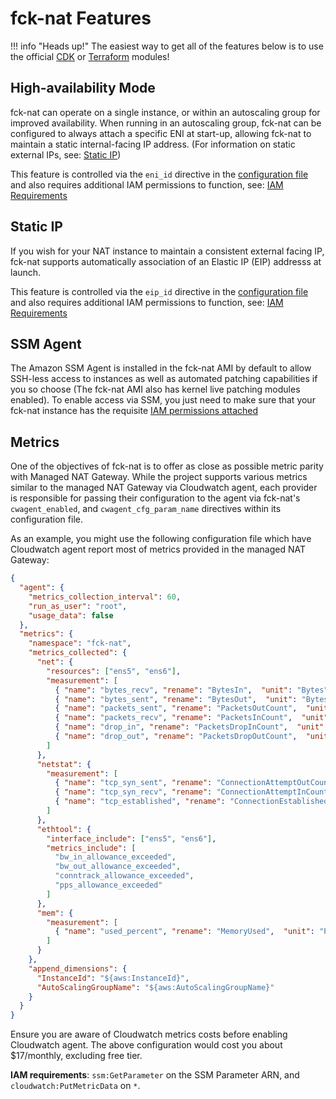# fck-nat Features

!!! info "Heads up!"
    The easiest way to get all of the features below is to use the official [CDK](deploying.md#cdk) or
    [Terraform](deploying.md#terraform) modules!

## High-availability Mode

fck-nat can operate on a single instance, or within an autoscaling group for improved availability. When running in an
autoscaling group, fck-nat can be configured to always attach a specific ENI at start-up, allowing fck-nat to maintain
a static internal-facing IP address. (For information on static external IPs, see: [Static IP](#static-ip))

This feature is controlled via the `eni_id` directive in the [configuration file](configuration.md#configuration-file)
and also requires additional IAM permissions to function, see: [IAM Requirements](configuration.md#iam-requirements)

## Static IP

If you wish for your NAT instance to maintain a consistent external facing IP, fck-nat supports automatically
association of an Elastic IP (EIP) addresss at launch.

This feature is controlled via the `eip_id` directive in the [configuration file](configuration.md#configuration-file)
and also requires additional IAM permissions to function, see: [IAM Requirements](configuration.md#iam-requirements)

## SSM Agent

The Amazon SSM Agent is installed in the fck-nat AMI by default to allow SSH-less access to instances as well as
automated patching capabilities if you so choose (The fck-nat AMI also has kernel live patching modules enabled). To
enable access via SSM, you just need to make sure that your fck-nat instance has the requisite
[IAM permissions attached](configuration.md#iam-requirements)

## Metrics

One of the objectives of fck-nat is to offer as close as possible metric parity with Managed NAT Gateway. While the
project supports various metrics similar to the managed NAT Gateway via Cloudwatch agent, each provider is responsible
for passing their configuration to the agent via fck-nat's `cwagent_enabled`, and `cwagent_cfg_param_name` directives
within its configuration file.

As an example, you might use the following configuration file which have Cloudwatch agent report most of metrics
provided in the managed NAT Gateway:

``` json
{
  "agent": {
    "metrics_collection_interval": 60,
    "run_as_user": "root",
    "usage_data": false
  },
  "metrics": {
    "namespace": "fck-nat",
    "metrics_collected": {
      "net": {
        "resources": ["ens5", "ens6"],
        "measurement": [
          { "name": "bytes_recv", "rename": "BytesIn",  "unit": "Bytes" },
          { "name": "bytes_sent", "rename": "BytesOut",  "unit": "Bytes" },
          { "name": "packets_sent", "rename": "PacketsOutCount",  "unit": "Count" },
          { "name": "packets_recv", "rename": "PacketsInCount",  "unit": "Count" },
          { "name": "drop_in", "rename": "PacketsDropInCount",  "unit": "Count" },
          { "name": "drop_out", "rename": "PacketsDropOutCount",  "unit": "Count" }
        ]
      },
      "netstat": {
        "measurement": [
          { "name": "tcp_syn_sent", "rename": "ConnectionAttemptOutCount",  "unit": "Count" },
          { "name": "tcp_syn_recv", "rename": "ConnectionAttemptInCount",  "unit": "Count" },
          { "name": "tcp_established", "rename": "ConnectionEstablishedCount",  "unit": "Count" }
        ]
      },
      "ethtool": {
        "interface_include": ["ens5", "ens6"],
        "metrics_include": [
          "bw_in_allowance_exceeded",
          "bw_out_allowance_exceeded",
          "conntrack_allowance_exceeded",
          "pps_allowance_exceeded"
        ]
      },
      "mem": {
        "measurement": [
          { "name": "used_percent", "rename": "MemoryUsed",  "unit": "Percent" }
        ]
      }
    },
    "append_dimensions": {
      "InstanceId": "${aws:InstanceId}",
      "AutoScalingGroupName": "${aws:AutoScalingGroupName}"
    }
  }
}
```

Ensure you are aware of Cloudwatch metrics costs before enabling Cloudwatch agent. The above configuration would
cost you about $17/monthly, excluding free tier.  

**IAM requirements**: `ssm:GetParameter` on the SSM Parameter ARN, and `cloudwatch:PutMetricData` on `*`.

